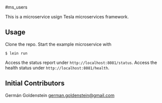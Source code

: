 #ms_users

This is a microservice usign Tesla microservices framework.

## Usage

Clone the repo. Start the example microservice with

`$ lein run`

Access the status report under `http://localhost:8081/status`.
Access the health status under `http://localhost:8081/health`.

## Initial Contributors

Germán Goldenstein <german.goldenstein@gmail.com>